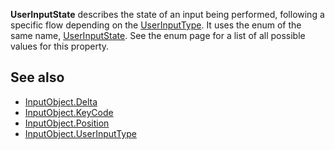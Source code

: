 **UserInputState** describes the state of an input being performed, following a specific flow depending on the [UserInputType](https://developer.roblox.com/en-us/api-reference/property/InputObject/UserInputType). It uses the enum of the same name, [UserInputState](https://developer.roblox.com/en-us/api-reference/enum/UserInputState). See the enum page for a list of all possible values for this property.

See also
--------

*   [InputObject.Delta](https://developer.roblox.com/en-us/api-reference/property/InputObject/Delta)
*   [InputObject.KeyCode](https://developer.roblox.com/en-us/api-reference/property/InputObject/KeyCode)
*   [InputObject.Position](https://developer.roblox.com/en-us/api-reference/property/InputObject/Position)
*   [InputObject.UserInputType](https://developer.roblox.com/en-us/api-reference/property/InputObject/UserInputType)